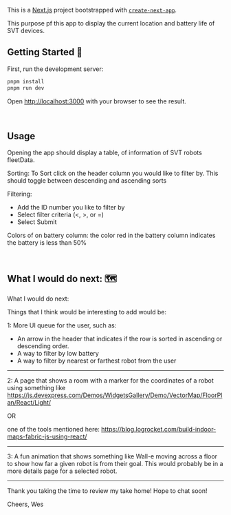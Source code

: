 This is a [Next.js](https://nextjs.org/) project bootstrapped with [`create-next-app`](https://github.com/vercel/next.js/tree/canary/packages/create-next-app).

This purpose pf this app to display the current location and battery life of SVT devices. 

## Getting Started 🚀

First, run the development server:

```bash
pnpm install
pnpm run dev
```

Open [http://localhost:3000](http://localhost:3000) with your browser to see the result.

<br>

## Usage 
Opening the app should display a table, of information of SVT robots fleetData. 

Sorting:
To Sort click on the header column you would like to filter by. This should toggle between descending and ascending sorts

Filtering:
- Add the ID number you like to filter by
- Select filter criteria (<, >, or =)
- Select Submit 

Colors of on battery column:
the color red in the battery column indicates the battery is less than 50%



<br>

What I would do next: 🗺
----

What I would do next:

Things that I think would be interesting to add would be:

1: More UI queue for the user, such as:
- An arrow in the header that indicates if the row is sorted in ascending or descending order. 
- A way to filter by low battery
- A way to filter by nearest or farthest robot from the user


------
2: A page that shows a room with a marker for the coordinates of a robot using something like https://js.devexpress.com/Demos/WidgetsGallery/Demo/VectorMap/FloorPlan/React/Light/

OR

one of the tools mentioned here:
https://blog.logrocket.com/build-indoor-maps-fabric-js-using-react/

---

3: A fun animation that shows something like Wall-e moving across a floor to show how far a given robot is from their goal. This would probably be in a more details page for a selected robot.

---

Thank you taking the time to review my take home! Hope to chat soon!

Cheers, 
Wes

